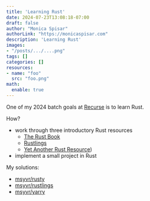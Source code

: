 ```yaml
---
title: 'Learning Rust'
date: 2024-07-23T13:08:18-07:00
draft: false
author: "Monica Spisar"
authorLink: "https://monicaspisar.com"
description: 'Learning Rust'
images: 
- "/posts/.../....png"
tags: []
categories: []
resources:
- name: "foo"
  src: "foo.png"
math:
  enable: true
---
```


One of my 2024 batch goals at [Recurse](https://recurser.com) is to learn Rust. 

How? 
- work through three introductory Rust resources
  - [The Rust Book](https://doc.rust-lang.org/book/)
  - [Rustlings](https://rustlings.cool/)
  - [Yet Another Rust Resource](https://yarr.fyi/))
- implement a small project in Rust

My solutions:
- [msyvr/rusty](https://github.com/msyvr/rusty)
- [msyvr/rustlings](https://github.com/msyvr/rustlings)
- [msyvr/yarry](https://github.com/msyvr/yarry)